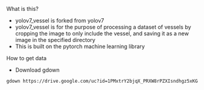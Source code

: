 What is this?
- yolov7_vessel is forked from yolov7
- yolov7_vessel is for the purpose of processing a dataset of vessels by cropping the image to only include the vessel, and saving it as a new image in the specified directory
- This is built on the pytorch machine learning library

How to get data
- Download gdown
```
gdown https://drive.google.com/uc?id=1PMxtrY2bjqX_PRXW8rPZXIsndhgz5xKG
```
